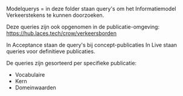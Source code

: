 Modelquerys = in deze folder staan query's om het Informatiemodel Verkeerstekens te kunnen doorzoeken.

Deze queries zijn ook opgenomen in de publicatie-omgeving: https://hub.laces.tech/crow/verkeersborden

In Acceptance staan de query's bij concept-publicaties
In Live staan queries voor definitieve publicaties. 

De queries zijn gesorteerd per specifieke publicatie:
* Vocabulaire
* Kern
* Domeinwaarden

